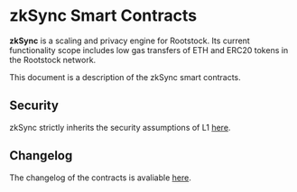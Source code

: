 # zkSync Smart Contracts

**zkSync** is a scaling and privacy engine for Rootstock. Its current functionality scope includes low gas transfers of
ETH and ERC20 tokens in the Rootstock network.

This document is a description of the zkSync smart contracts.

## Security

zkSync strictly inherits the security assumptions of L1 [here](https://zksync.io/faq/security.html).

## Changelog

The changelog of the contracts is avaliable [here](/changelog/contracts.md).
